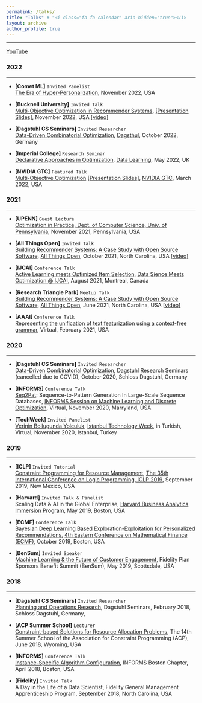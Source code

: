 ```yaml
---
permalink: /talks/
title: "Talks" # "<i class="fa fa-calendar" aria-hidden="true"></i>
layout: archive
author_profile: true
---
```


---

<a href="https://www.youtube.com/channel/UCzJyUE6YtOdrGpyOpgYhyKg"><i class="fab fa-fw fa-youtube" aria-hidden="true"></i> YouTube</a>

### 2022

---

* **[Comet ML]** `Invited Panelist`\
   [The Era of Hyper-Personalization](https://go.comet.ml/webinar-recommender-systems-for-business-impact.html?utm_source=Serdar&utm_medium=partner&utm_campaign=Webinar_RecSys_2022), November 2022, USA
   
* **[Bucknell University]** `Invited Talk`\
   [Multi-Objective Optimization in Recommender Systems](https://management.blogs.bucknell.edu/2022/11/08/serdar-kadioglu-to-speak-friday-november-11th/), [[Presentation Slides]](https://www.linkedin.com/feed/update/urn:li:activity:6995495405413138432/), November 2022, USA [[video]](https://mediaspace.bucknell.edu/media/Optimized+Item+Selection+to+Boost+Exploration+for+Recommender+Systems+-+Serdar+Kadioglu%2C+Fidelity%2C+11+11+2022/1_3iou676g/185503823)
   
* **[Dagstuhl CS Seminars]** `Invited Researcher`\
  [Data-Driven Combinatorial Optimization](https://www.dagstuhl.de/en/program/calendar/semhp/?semnr=22431), [Dagsthul]([https://sites.google.com/view/rossella-arcucci/home/calendar-datalearning](https://www.dagstuhl.de/)), October 2022, Germany 

* **[Imperial College]** `Research Seminar`\
  [Declarative Approaches in Optimization](), [Data Learning](https://sites.google.com/view/rossella-arcucci/home/calendar-datalearning), May 2022, UK 

* **[NVIDIA GTC]** `Featured Talk`\
  [Multi-Objective Optimization](https://www.youtube.com/watch?v=_v-B2nRy79w) [[Presentation Slides]](https://nbviewer.org/github/skadio/skadio.github.io/blob/master/files/S42373.pdf), [NVIDIA GTC](https://www.nvidia.com/gtc), March 2022, USA 
  
### 2021

---

* **[UPENN]** `Guest Lecture`\
  [Optimization in Practice, Dept. of Computer Science, Univ. of Pennsylvania](https://events.seas.upenn.edu/event/cis-189-guest-lecture-optimization-in-practice/), November 2021, Pennsylvania, USA 

* **[All Things Open]** `Invited Talk`\
  [Building Recommender Systems: A Case Study with Open Source Software](https://2021.allthingsopen.org/sessions/building-recommender-systems-a-case-study-with-open-source-software/), [All Things Open](https://2021.allthingsopen.org/speakers/serdar-kadioglu/), October 2021, North Carolina, USA [[video]](https://www.youtube.com/watch?v=54d_YUalvOA)
  
 * **[IJCAI]** `Conference Talk`\
  [Active Learning meets Optimized Item Selection](https://arxiv.org/abs/2112.03105), [Data Sience Meets Optimization @ IJCAI](https://sites.google.com/view/ijcai2021dso), August 2021, Montreal, Canada  
 
* **[Research Triangle Park]** `Meetup Talk`\
  [Building Recommender Systems: A Case Study with Open Source Software](https://www.meetup.com/All-Things-Open-RTP-Meetup/events/277669517), [All Things Open](https://www.allthingsopen.org/), June 2021, North Carolina, USA [[video]](https://www.youtube.com/watch?v=fK4g9yF31Pk)

* **[AAAI]** `Conference Talk`\
  [Representing the unification of text featurization using a context-free grammar](https://ojs.aaai.org/index.php/AAAI/article/view/17814), Virtual, February 2021, USA


### 2020 

---

* **[Dagstuhl CS Seminars]** `Invited Researcher`\
  [Data-Driven Combinatorial Optimization](https://www.dagstuhl.de/en/program/calendar/semhp/?semnr=20421), Dagstuhl Research Seminars (cancelled due to COVID), October 2020, Schloss Dagstuhl, Germany 


* **[INFORMS]** `Conference Talk`\
  [Seq2Pat](https://github.com/fidelity/seq2pat): Sequence-to-Pattern Generation In Large-Scale Sequence Databases, [INFORMS Session on Machine Learning and Discrete Optimization](http://meetings2.informs.org/wordpress/annual2020/), Virtual, November 2020, Marryland, USA
  

* **[TechWeek]** `Invited Panelist`\
   [Verinin Bollugunda Yolculuk](https://www.istanbultechweek.com/konusmacilar), [Istanbul Technology Week](https://www.istanbultechweek.com/etkinlik), in Turkish, Virtual, November 2020, Istanbul, Turkey

### 2019

---

* **[ICLP]** `Invited Tutorial`\
  [Constraint Programming for Resource Management](https://www.cs.nmsu.edu/ALP/iclp2019/tutorials.html#cprm), [The 35th International Conference on Logic Programming, ICLP 2019](https://www.cs.nmsu.edu/ALP/iclp2019/index.html), September 2019, New Mexico, USA

  

* **[Harvard]** `Invited Talk & Panelist`\
  Scaling Data & AI in the Global Enterprise, [Harvard Business Analytics Immersion Program](https://harvardbusinessanalytics.online/index11-d.html?experimentid=18982231620&x=OFB&s=search_brand_google&l=GGL%7CHU-CBA%7CSEM%7CBRD%7CTIER0%7CBROAD%7CBrand%7COffline%7CAnalytics&ef_id=c:411344181960_d:c_n:g_ti:kwd-334218783598&ds_rl=1283482&ds_rl=1283482&gclid=Cj0KCQiAqo3-BRDoARIsAE5vnaJ-1_koONbHob-8Ndr2ufrT50oEBYpU9dd-SCW-I-uch9wLKlNr3U8aAlcgEALw_wcB&gclsrc=aw.ds), May 2019, Boston, USA

  

* **[ECMF]** `Conference Talk`\
  [Bayesian Deep Learning Based Exploration-Exploitation for Personalized Recommendations](https://sites.google.com/view/ecmf4/program), [4th Eastern Conference on Mathematical Finance (ECMF)](https://sites.google.com/view/ecmf4/home), October 2019, Boston, USA

  

* **[BenSum]**  `Invited Speaker`\
  [Machine Learning & the Future of Customer Engagement](https://fidelitystockplansummit.com/), Fidelity Plan Sponsors Benefit Summit (BenSum), May 2019, Scottsdale, USA



### **2018**

---

* **[Dagstuhl CS Seminars]** `Invited Researcher`\
  [Planning and Operations Research](https://www.dagstuhl.de/en/program/calendar/semhp/?semnr=18071), Dagstuhl Seminars, February 2018, Schloss Dagstuhl, Germany, 

  
* **[ACP Summer School]** `Lecturer`\
  [Constraint-based Solutions for Resource Allocation Problems](https://school.a4cp.org/summer2018/#speakers), The 14th Summer School of the Association for Constraint Programming (ACP), June 2018, Wyoming, USA

* **[INFORMS]** `Conference Talk`\
  [Instance-Specific Algorithm Configuration](https://connect.informs.org/communities/community-home/digestviewer/viewthread?GroupId=469&MessageKey=db1ebdc0-61af-404b-a46e-8b92214fbb9e&CommunityKey=1d5653fa-85c8-46b3-8176-869b140e5e3c&tab=digestviewer&ReturnUrl=%2Funiversityofminnesota%2Fourdiscussiongroup), INFORMS Boston Chapter, April 2018, Boston, USA


* **[Fidelity]** `Invited Talk`\
  A Day in the Life of a Data Scientist, Fidelity General Management Apprenticeship Program, September 2018, North Carolina, USA
